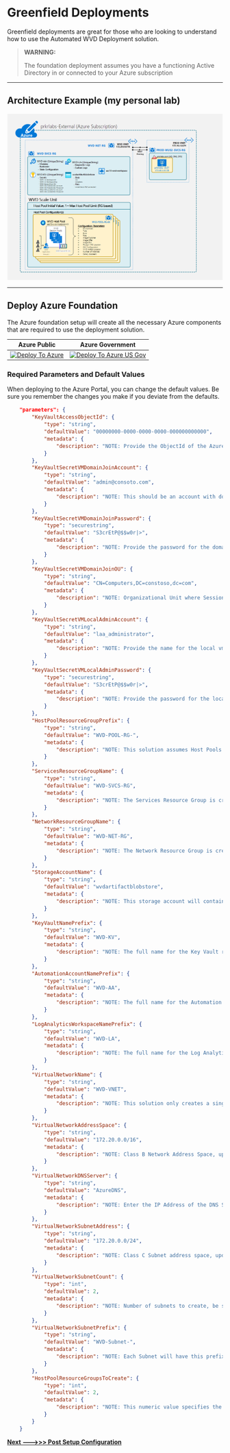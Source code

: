 # Greenfield Deployments

Greenfield deployments are great for those who are looking to understand how to use the Automated WVD Deployment solution.

> **WARNING:**
> 
> The foundation deployment assumes you have a functioning Active Directory in or connected to your Azure subscription

---

## Architecture Example (my personal lab)

![WVD-Architecture](/Docs/_media/WVD-Architecture.png)

---

## Deploy Azure Foundation

The Azure foundation setup will create all the necessary Azure components that are required to use the deployment solution.

**Azure Public** | **Azure Government**
--- | ---
[![Deploy To Azure](https://aka.ms/deploytoazurebutton)](https://portal.azure.com/#create/Microsoft.Template/uri/https%3A%2F%2Fraw.githubusercontent.com%2Fmsft-jasonparker%2FAutomated-WVD-Deployment%2Fdev-test%2FSetup%2FDeploy-WVD-Foundation.json) | [![Deploy To Azure US Gov](https://aka.ms/deploytoazuregovbutton)](https://portal.azure.us/#create/Microsoft.Template/uri/https%3A%2F%2Fraw.githubusercontent.com%2Fmsft-jasonparker%2FAutomated-WVD-Deployment%2Fdev-test%2FSetup%2FDeploy-WVD-Foundation.json)

### Required Parameters and Default Values

When deploying to the Azure Portal, you can change the default values. Be sure you remember the changes you make if you deviate from the defaults.

```JSON
    "parameters": {
        "KeyVaultAccessObjectId": {
            "type": "string",
            "defaultValue": "00000000-0000-0000-0000-000000000000",
            "metadata": {
                "description": "NOTE: Provide the ObjectId of the Azure AD user or group that will be given access to the Key Vault secrets"
            }
        },
        "KeyVaultSecretVMDomainJoinAccount": {
            "type": "string",
            "defaultValue": "admin@consoto.com",
            "metadata": {
                "description": "NOTE: This should be an account with domain join rights in your AD domain"
            }
        },
        "KeyVaultSecretVMDomainJoinPassword": {
            "type": "securestring",
            "defaultValue": "S3crEtP@$$w0r|>",
            "metadata": {
                "description": "NOTE: Provide the password for the domain join account"
            }
        },
        "KeyVaultSecretVMDomainJoinOU": {
            "type": "string",
            "defaultValue": "CN=Computers,DC=constoso,dc=com",
            "metadata": {
                "description": "NOTE: Organizational Unit where Session Host computer accounts are created"
            }
        },
        "KeyVaultSecretVMLocalAdminAccount": {
            "type": "string",
            "defaultValue": "laa_administrator",
            "metadata": {
                "description": "NOTE: Provide the name for the local vm administrator account"
            }
        },        
        "KeyVaultSecretVMLocalAdminPassword": {
            "type": "securestring",
            "defaultValue": "S3crEtP@$$w0r|>",
            "metadata": {
                "description": "NOTE: Provide the password for the local vm administrator account"
            }
        },
        "HostPoolResourceGroupPrefix": {
            "type": "string",
            "defaultValue": "WVD-POOL-RG-",
            "metadata": {
                "description": "NOTE: This solution assumes Host Pools will be contained in their own Resource Groups"
            }
        },
        "ServicesResourceGroupName": {
            "type": "string",
            "defaultValue": "WVD-SVCS-RG",
            "metadata": {
                "description": "NOTE: The Services Resource Group is created for non-WVD resources"
            }
        },
        "NetworkResourceGroupName": {
            "type": "string",
            "defaultValue": "WVD-NET-RG",
            "metadata": {
                "description": "NOTE: The Network Resource Group is created for all network resources"
            }
        },
        "StorageAccountName": {
            "type": "string",
            "defaultValue": "wvdartifactblobstore",
            "metadata": {
                "description": "NOTE: This storage account will contain blob containers for DSC configuration, ARM templates, and file shares for WVD profiles"
            }
        },
        "KeyVaultNamePrefix": {
            "type": "string",
            "defaultValue": "WVD-KV",
            "metadata": {
                "description": "NOTE: The full name for the Key Vault resource will include a unique string appended to the end"
            }
        },
        "AutomationAccountNamePrefix": {
            "type": "string",
            "defaultValue": "WVD-AA",
            "metadata": {
                "description": "NOTE: The full name for the Automation Account resource will include a unique string appended to the end"
            }
        },
        "LogAnalyticsWorkspaceNamePrefix": {
            "type": "string",
            "defaultValue": "WVD-LA",
            "metadata": {
                "description": "NOTE: The full name for the Log Analytics resource will include a unique string appended to the end"
            }
        },
        "VirtualNetworkName": {
            "type": "string",
            "defaultValue": "WVD-VNET",
            "metadata": {
                "description": "NOTE: This solution only creates a single Virtual Network, update the AddressSpace parameter to use an alternate address"
            }
        },
        "VirtualNetworkAddressSpace": {
            "type": "string",
            "defaultValue": "172.20.0.0/16",
            "metadata": {
                "description": "NOTE: Class B Network Address Space, update to any private IP address space"
            }
        },
        "VirtualNetworkDNSServer": {
            "type": "string",
            "defaultValue": "AzureDNS",
            "metadata": {
                "description": "NOTE: Enter the IP Address of the DNS Server to be used in the WVD-VNET or use AzureDNS"
            }
        },
        "VirtualNetworkSubnetAddress": {
            "type": "string",
            "defaultValue": "172.20.0.0/24",
            "metadata": {
                "description": "NOTE: Class C Subnet address space, update to any private IP address space"
            }
        },
        "VirtualNetworkSubnetCount": {
            "type": "int",
            "defaultValue": 2,
            "metadata": {
                "description": "NOTE: Number of subnets to create, be sure that the VNET and Subnets fit correctly. Additional subnets will be incremented numerically."
            }
        },
        "VirtualNetworkSubnetPrefix": {
            "type": "string",
            "defaultValue": "WVD-Subnet-",
            "metadata": {
                "description": "NOTE: Each Subnet will have this prefix and have an incremented 2-digit numeric value assigned (i.e. 01, 02, 03, etc.)"
            }
        },
        "HostPoolResourceGroupsToCreate": {
            "type": "int",
            "defaultValue": 2,
            "metadata": {
                "description": "NOTE: This numeric value specifies the number of Resource Groups to create based on the number of Host Pool you plan to deploy"
            }
        }
    }
```

[**Next --->>> Post Setup Configuration**](Post-Setup-Configuration.md)